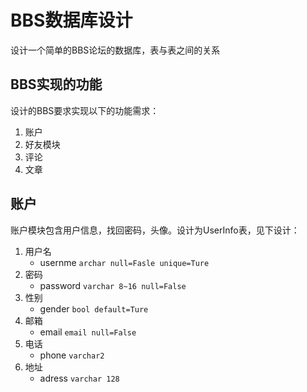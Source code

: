 # BBS数据库设计

设计一个简单的BBS论坛的数据库，表与表之间的关系

## BBS实现的功能

设计的BBS要求实现以下的功能需求：

1. 账户
2. 好友模块
3. 评论
4. 文章

## 账户

账户模块包含用户信息，找回密码，头像。设计为UserInfo表，见下设计：</br>

1. 用户名
    - usernme `archar null=Fasle unique=Ture`
2. 密码
    - password `varchar 8~16 null=False`
3. 性别
    - gender `bool default=Ture`
4. 邮箱
    - email `email null=False`
5. 电话
    - phone `varchar2`
6. 地址
    - adress `varchar 128`

